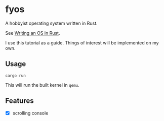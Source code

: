 # fyos

A hobbyist operating system written in Rust. 

See [Writing an OS in Rust](https://os.phil-opp.com/).

I use this tutorial as a guide. Things of interest will be implemented on my own.

## Usage

```
cargo run
```

This will run the built kernel in `qemu`.

## Features

- [x] scrolling console

